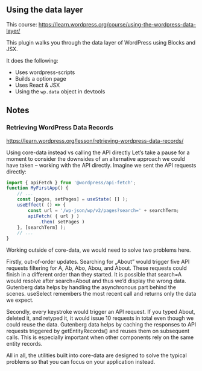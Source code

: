 ## Using the data layer

This course: https://learn.wordpress.org/course/using-the-wordpress-data-layer/

This plugin walks you through the data layer of WordPress using Blocks and JSX. 

It does the following: 
* Uses wordpress-scripts
* Builds a option page
* Uses React & JSX
* Using the `wp.data` object in devtools


## Notes

### Retrieving WordPress Data Records
https://learn.wordpress.org/lesson/retrieving-wordpress-data-records/

Using core-data instead vs calling the API directly
Let’s take a pause for a moment to consider the downsides of an alternative approach we could have taken – working with the API directly. Imagine we sent the API requests directly:

```js
import { apiFetch } from '@wordpress/api-fetch';
function MyFirstApp() {
    // ...
    const [pages, setPages] = useState( [] );
    useEffect( () => {
        const url = '/wp-json/wp/v2/pages?search=' + searchTerm;
        apiFetch( { url } )
            .then( setPages )
    }, [searchTerm] );
    // ...
}
```
Working outside of core-data, we would need to solve two problems here.

Firstly, out-of-order updates. Searching for „About” would trigger five API requests filtering for A, Ab, Abo, Abou, and About. These requests could finish in a different order than they started. It is possible that search=A would resolve after search=About and thus we’d display the wrong data. Gutenberg data helps by handling the asynchronous part behind the scenes. useSelect remembers the most recent call and returns only the data we expect.

Secondly, every keystroke would trigger an API request. If you typed About, deleted it, and retyped it, it would issue 10 requests in total even though we could reuse the data. Gutenberg data helps by caching the responses to API requests triggered by getEntityRecords() and reuses them on subsequent calls. This is especially important when other components rely on the same entity records.

All in all, the utilities built into core-data are designed to solve the typical problems so that you can focus on your application instead.